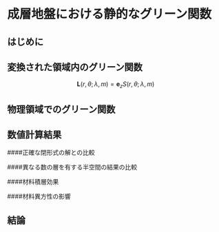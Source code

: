 成層地盤における静的なグリーン関数
==============================

はじめに
-------

変換された領域内のグリーン関数
---------------------------

$$\mathbf{L}\left(r,\theta;\lambda,m\right)=\mathbf{e}_{z}S\left(r,\theta;\lambda,m\right)$$

物理領域でのグリーン関数
----------------------

数値計算結果
-----------

####正確な閉形式の解との比較

####異なる数の層を有する半空間の結果の比較

####材料積層効果

####材料異方性の影響

結論
----

